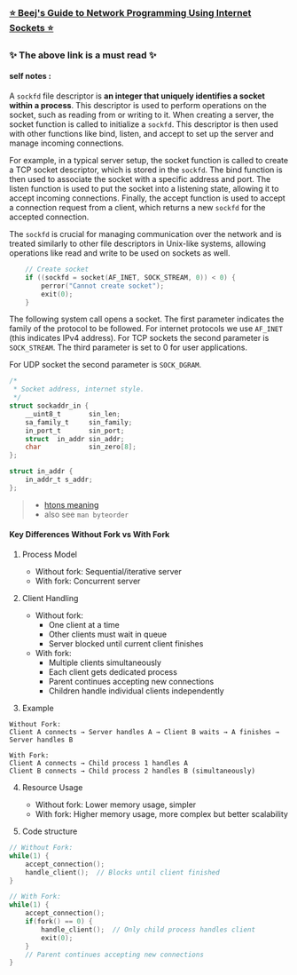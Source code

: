 ### [⭐️ Beej's Guide to Network Programming Using Internet Sockets ⭐️](https://www.gta.ufrj.br/ensino/eel878/sockets/index.html)

### ✨ The above link is a must read ✨

#### self notes :

A `sockfd` file descriptor is **an integer that uniquely identifies a socket within a process**. This descriptor is used to perform operations on the socket, such as reading from or writing to it. When creating a server, the socket function is called to initialize a `sockfd`. This descriptor is then used with other functions like bind, listen, and accept to set up the server and manage incoming connections.

For example, in a typical server setup, the socket function is called to create a TCP socket descriptor, which is stored in the `sockfd`. The bind function is then used to associate the socket with a specific address and port. The listen function is used to put the socket into a listening state, allowing it to accept incoming connections. Finally, the accept function is used to accept a connection request from a client, which returns a new `sockfd` for the accepted connection.

The `sockfd` is crucial for managing communication over the network and is treated similarly to other file descriptors in Unix-like systems, allowing operations like read and write to be used on sockets as well.

```c
    // Create socket
    if ((sockfd = socket(AF_INET, SOCK_STREAM, 0)) < 0) {
        perror("Cannot create socket");
        exit(0);
    }
```

The following system call opens a socket. The first parameter indicates the family of the protocol to be followed. For internet protocols we use `AF_INET` (this indicates IPv4 address). For TCP sockets the second parameter is `SOCK_STREAM`. The third parameter is set to 0 for user applications.

For UDP socket the second parameter is `SOCK_DGRAM`.

```c
/*
 * Socket address, internet style.
 */
struct sockaddr_in {
	__uint8_t       sin_len;
	sa_family_t     sin_family;
	in_port_t       sin_port;
	struct  in_addr sin_addr;
	char            sin_zero[8];
};

struct in_addr {
	in_addr_t s_addr;
};

```

> - [htons meaning](https://jameshfisher.com/2016/12/21/htons/)
> - also see `man byteorder`


#### Key Differences Without Fork vs With Fork
1. Process Model
    * Without fork: Sequential/iterative server
    * With fork: Concurrent server
2. Client Handling
    * Without fork:
        * One client at a time
        * Other clients must wait in queue
        * Server blocked until current client finishes
    * With fork:
        * Multiple clients simultaneously
        * Each client gets dedicated process
        * Parent continues accepting new connections
        * Children handle individual clients independently

3. Example
```
Without Fork:
Client A connects → Server handles A → Client B waits → A finishes → Server handles B

With Fork:
Client A connects → Child process 1 handles A
Client B connects → Child process 2 handles B (simultaneously)
```

4. Resource Usage
    * Without fork: Lower memory usage, simpler
    * With fork: Higher memory usage, more complex but better scalability

5. Code structure
```c
// Without Fork:
while(1) {
    accept_connection();
    handle_client();  // Blocks until client finished
}

// With Fork:
while(1) {
    accept_connection();
    if(fork() == 0) {
        handle_client();  // Only child process handles client
        exit(0);
    }
    // Parent continues accepting new connections
}
```
